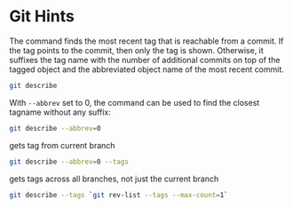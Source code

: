 # Git Hints

The command finds the most recent tag that is reachable from a commit.
If the tag points to the commit, then only the tag is shown.
Otherwise, it suffixes the tag name with the number of additional commits on top of the tagged object 
and the abbreviated object name of the most recent commit.
```sh
git describe
```

With `--abbrev` set to 0, the command can be used to find the closest tagname without any suffix:
```sh
git describe --abbrev=0
```
gets tag from current branch
```sh
git describe --abbrev=0 --tags
``` 
gets tags across all branches, not just the current branch
```sh
git describe --tags `git rev-list --tags --max-count=1`
```